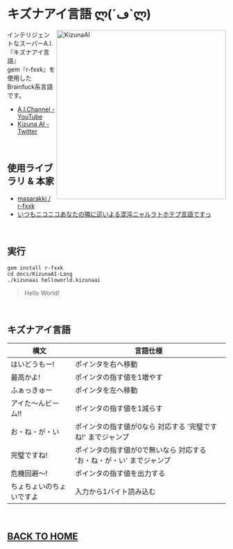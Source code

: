 # キズナアイ言語 ლ(´ڡ`ლ)

[<img align="right" src="https://user-images.githubusercontent.com/39142850/73865548-c7048080-4886-11ea-818b-288bad649684.jpeg" alt="KizunaAI" width="390">](https://www.youtube.com/channel/UC4YaOt1yT-ZeyB0OmxHgolA)

インテリジェントなスーパーA.I.『キズナアイ言語』<br>
gem『r-fxxk』を使用したBrainfuck系言語です。

- [A.I.Channel - YouTube](https://www.youtube.com/channel/UC4YaOt1yT-ZeyB0OmxHgolA)  
- [Kizuna AI - Twitter](https://twitter.com/aichan_nel)<br>
<br>

## 使用ライブラリ & 本家

- [masarakki / r-fxxk](https://github.com/masarakki/r-fxxk)<br>
- [いつもニコニコあなたの隣に這いよる混沌ニャルラトホテプ言語ですっ](https://github.com/masarakki/nyaruko_lang)<br>
<br>

## 実行

```
gem install r-fxxk
cd docs/KizunaAI-Lang
./kizunaai helloworld.kizunaai
```

> Hello World!
<br>

## キズナアイ言語

| 構文 | 言語仕様 |
|--|--|
| はいどうもー! | ポインタを右へ移動 |
| 最高かよ! | ポインタの指す値を1増やす |
| ふぁっきゅー | ポインタを左へ移動 |
| アイた〜んビーム!! | ポインタの指す値を1減らす |
| お・ね・が・い | ポインタの指す値が0なら 対応する '完璧ですね!' までジャンプ |
| 完璧ですね! | ポインタの指す値が0で無いなら 対応する 'お・ね・が・い' までジャンプ |
| 危機回避〜! | ポインタの指す値を出力する |
| ちょちょいのちょいですよ | 入力から1バイト読み込む|
<br>

## [BACK TO HOME](https://github.com/DeepVTuber/DeepVTuber)
